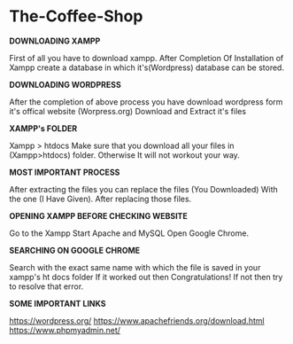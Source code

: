 # The-Coffee-Shop

**DOWNLOADING XAMPP**

First of all you have to download xampp.
After Completion Of Installation of Xampp create a database in which it's(Wordpress) database can be stored.


**DOWNLOADING WORDPRESS**

After the completion of above process you have download wordpress form it's offical website (Worpress.org)
Download and Extract it's files

**XAMPP's FOLDER**

Xampp > htdocs
Make sure that you download all your files in (Xampp>htdocs) folder.
Otherwise It will not workout your way.


**MOST IMPORTANT PROCESS**

After extracting the files you can replace the files (You Downloaded) With the one (I Have Given).
After replacing those files.


**OPENING XAMPP BEFORE CHECKING WEBSITE**

Go to the Xampp 
Start Apache and MySQL 
Open Google Chrome.

**SEARCHING ON GOOGLE CHROME**

Search with the exact same name with which the file is saved in your xampp's ht docs folder
If it worked out then
Congratulations!
If not then
try to resolve that error.




**SOME IMPORTANT LINKS**

https://wordpress.org/
https://www.apachefriends.org/download.html
https://www.phpmyadmin.net/




